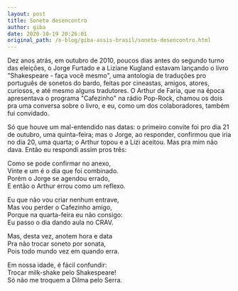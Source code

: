 ```yaml
---
layout: post
title: Soneto desencontro
author: giba
date: 2020-10-19 20:26:01
original_path: /o-blog/giba-assis-brasil/soneto-desencontro.html
---
```


Dez anos atrás, em outubro de 2010, poucos dias antes do segundo turno das eleições, o Jorge Furtado e a Liziane Kugland estavam lançando o livro "Shakespeare - faça você mesmo", uma antologia de traduções pro português de sonetos do bardo, feitas por cineastas, amigos, atores, curiosos, e até mesmo alguns tradutores. O Arthur de Faria, que na época apresentava o programa "Cafezinho" na rádio Pop-Rock, chamou os dois pra uma conversa sobre o livro, e eu, como um dos colaboradores, também fui convidado.

Só que houve um mal-entendido nas datas: o primeiro convite foi pro dia 21 de outubro, uma quinta-feira; mas o Jorge, ao responder, confirmou que iria no dia 20, uma quarta; o Arthur topou e a Lizi aceitou. Mas pra mim não dava. Então eu respondi assim pros três:

Como se pode confirmar no anexo,\
Vinte e um é o dia que foi combinado.\
Porém o Jorge se agendou errado,\
E então o Arthur errou como um reflexo.

Eu que não vou criar nenhum entrave,\
Mas vou perder o Cafezinho amigo,\
Porque na quarta-feira eu não consigo:\
Eu passo o dia dando aula no CRAV.

Mas, desta vez, anotem hora e data\
Pra não trocar soneto por sonata,\
Pois todo mundo vez em quando erra.

Em nossa idade, é fácil confundir:\
Trocar milk-shake pelo Shakespeare!\
Só não me troquem a Dilma pelo Serra.

<!--EndFragment-->
